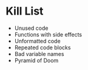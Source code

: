 Kill List
=========
* Unused code
* Functions with side effects
* Unformatted code
* Repeated code blocks
* Bad variable names
* Pyramid of Doom